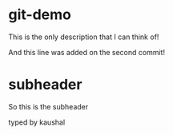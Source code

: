 # git-demo

This is the only description that I can think of!


And this line was added on the second commit!


# subheader

So this is the subheader

typed by kaushal
